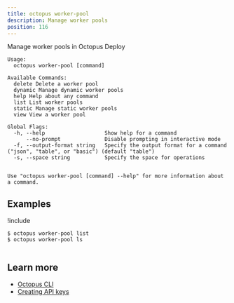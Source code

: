 ```yaml
---
title: octopus worker-pool
description: Manage worker pools
position: 116
---
```


Manage worker pools in Octopus Deploy


```text
Usage:
  octopus worker-pool [command]

Available Commands:
  delete Delete a worker pool
  dynamic Manage dynamic worker pools
  help Help about any command
  list List worker pools
  static Manage static worker pools
  view View a worker pool

Global Flags:
  -h, --help                   Show help for a command
      --no-prompt              Disable prompting in interactive mode
  -f, --output-format string   Specify the output format for a command ("json", "table", or "basic") (default "table")
  -s, --space string           Specify the space for operations


Use "octopus worker-pool [command] --help" for more information about a command.
```

## Examples

!include <samples-instance>


```text
$ octopus worker-pool list
$ octopus worker-pool ls


```

## Learn more

- [Octopus CLI](/docs/octopus-rest-api/cli/index.md)
- [Creating API keys](/docs/octopus-rest-api/how-to-create-an-api-key.md)